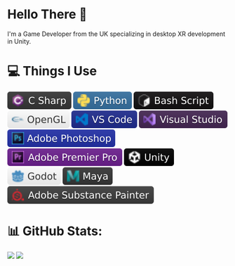 # Hello There 👋
I'm a Game Developer from the UK specializing in desktop XR development in Unity.

# 💻 Things I Use
<!-- Yes, I know the base64 links look horrible -->
![C#](Resources/CS-Badge.svg)
![Python](Resources/Python-Badge.svg) 
![Bash Script](Resources/Bash-Badge.svg) 
![OpenGL](Resources/OpenGL-Badge.svg) 
![vscode](Resources/VSCode-Badge.svg) 
![Visual Studio](Resources/VS-Badge.svg)
![Adobe Photoshop](Resources/PS-Badge.svg) 
![Adobe Premiere Pro](Resources/PP-Badge.svg) 
![Unity](Resources/Unity-Badge.svg) 
![Godot Engine](Resources/Godot-Badge.svg)
![Autodesk Maya](Resources/Maya-Badge.svg)
![Adobe Substance Painter](Resources/Substance-Badge.svg) 

# 📊 GitHub Stats:
<picture alt="Cubist's GitHub Stats">
  <!-- Dark theme option -->
  <source srcset="https://github-readme-stats-git-master-thecubists-projects.vercel.app/api?username=thecubist&show_icons=true&theme=tokyonight&include_all_commits=true&count_private=true"
    media="(prefers-color-scheme: dark)"/>
  <!-- Light theme option -->
  <source srcset="https://github-readme-stats-git-master-thecubists-projects.vercel.app/api?username=thecubist&show_icons=true&include_all_commits=true&count_private=true"
    media="(prefers-color-scheme: light), (prefers-color-scheme: no-preference)" />
  <!-- Fallback -->
  <img src="https://github-readme-stats-git-master-thecubists-projects.vercel.app/api?username=thecubist&show_icons=true&include_all_commits=true&count_private=true" />
</picture>

<picture> 
  <!-- dark theme -->
    <source srcset="https://github-readme-stats-git-master-thecubists-projects.vercel.app/api/top-langs/?username=thecubist&theme=tokyonight&hide_border=false&include_all_commits=true&count_private=true&layout=compact" media="(prefers-color-scheme: dark)"/>
    <source srcset="https://github-readme-stats-git-master-thecubists-projects.vercel.app/api/top-langs/?username=thecubist&hide_border=false&include_all_commits=true&count_private=true&layout=compact" media="(prefers-color-scheme: light), (prefers-color-scheme: no preference)" />
  <!-- Fallback -->
  <img src="https://github-readme-stats-git-master-thecubists-projects.vercel.app/api/top-langs/?username=thecubist&hide_border=false&include_all_commits=true&count_private=true&layout=compact" />
</picture>

